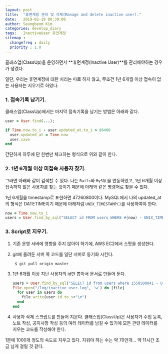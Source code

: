 ```yaml
---
layout: post
title:  "휴면계정 관리 및 삭제(Manage and delete inactive user)."
date:   2019-02-19 00:39:00
author: Seungbeom Kim
categories: develop_diary
tags:	InactiveUser 휴면계정
sitemap :
  changefreq : daily
  priority : 1.0
---
```


클래스업(ClassUp)을 운영하면서 **휴면계정(Inactive User)**를 관리해야하는 경우가 생겼다.

일단, 우리는 휴면계정에 대한 처리는 따로 하지 않고, 무조건 1년 6개월 이상 접속이 없는 사용자는 지우기로 하였다.

### 1. 접속기록 남기기.
클래스업(ClassUp)에서는 마지막 접속기록을 남기는 방법은 아래와 같다.

```Ruby
user = User.find(...);

if Time.now.to_i - user.updated_at.to_i > 86400
  user.updated_at = Time.now
  user.save
end
```

간단하게 하루에 단 한번만 체크하는 형식으로 위와 같이 한다.

### 2. 1년 6개월 이상 미접속 사용자 찾기.
그러면 아래와 같이 검색할 수 있다. 나는 `Rails`와 `MySQL`을 연동하였고, 1년 6개월 이상 접속하지 않은 사용자를 찾는 것이기 때문에 아래와 같은 명령어로 찾을 수 있다.

1년 6개월을 timestamp로 표현하면 47260800이다.
MySQL에서 나의 updated_at의 형식은 DATETIME이기 때문에 아래처럼 `UNIX_TIMESTAMP()`를 사용하여야 한다.

```Ruby
now = Time.now.to_i
users = User.find_by_sql("SELECT id FROM users WHERE #{now} - UNIX_TIMESTAMP(updated_at) > 47260800 ORDER BY id")
```

### 3. Script로 지우기.

1. 기존 운영 서버에 영향을 주지 않아야 하기에, AWS EC2에서 스팟을 생성한다.

2. git에 올려둔 서버 쪽 코드를 일단 서버로 동기화 시킨다.

        $ git pull origin master

3. 1년 6개월 이상 지난 사용자의 id만 뽑아서 문서로 만들어 둔다.

    ```Ruby
    users = User.find_by_sql("SELECT id from users where 1550500041 - UNIX_TIMESTAMP(updated_at) > 47260800 ORDER BY id")
    File.open("/log/inactive_user.log", 'w') do |file|
      for user in users do
        file.write(user.id.to_s+"\n")
      end
    end
    ```

4. 사용자 삭제 스크립트를 만들어 지운다. 클래스업(ClassUp)은 사용자가 수업 등록, 노트 작성, 공지사항 작성 등의 여러 데이터를 남길 수 있기에 모든 관련 데이터를 지우는 코드를 작성해야 한다.

1분에 1000개 정도의 속도로 지우고 있다. 지워야 하는 수는 약 70만개... 약 11시간 조금 넘게 걸릴 것 같다.
